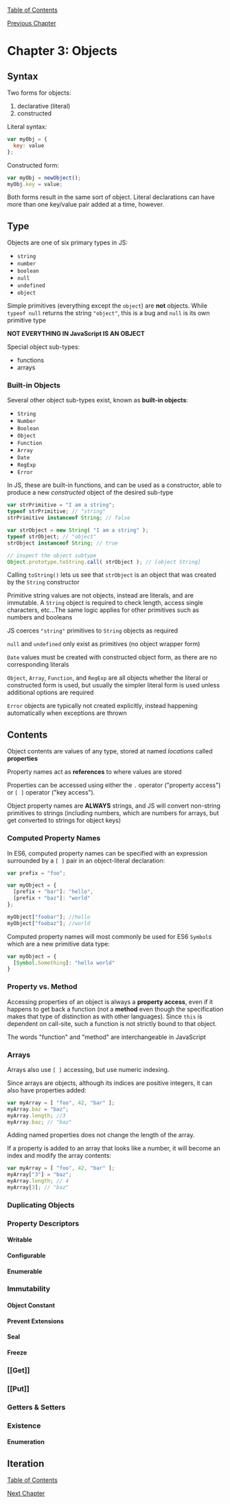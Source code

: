 [Table of Contents](_toc.md)

[Previous Chapter](ch2.md)

# Chapter 3: Objects #

## Syntax ##
Two forms for objects:
1. declarative (literal)
2. constructed

Literal syntax:
```js
var myObj = {
  key: value
};
```

Constructed form:
```js
var myObj = newObject();
myObj.key = value;
```

Both forms result in the same sort of object.  Literal declarations can
have more than one key/value pair added at a time, however.

## Type ##
Objects are one of six primary types in JS:
- `string`
- `number`
- `boolean`
- `null`
- `undefined`
- `object`

Simple primitives (everything except the `object`) are **not** objects.
While `typeof null` returns the string `"object"`, this is a bug and `null`
is its own primitive type

**NOT EVERYTHING IN JavaScript IS AN OBJECT**

Special object sub-types:
- functions
- arrays

### Built-in Objects ###
Several other object sub-types exist, known as **built-in objects**:
- `String`
- `Number`
- `Boolean`
- `Object`
- `Function`
- `Array`
- `Date`
- `RegExp`
- `Error`

In JS, these are built-in functions, and can be used as a constructor, able
to produce a new *constructed* object of the desired sub-type

```js
var strPrimitive = "I am a string";
typeof strPrimitive; // "string"
strPrimitive instanceof String; // false

var strObject = new String( "I am a string" );
typeof strObject; // "object"
strObject instanceof String; // true

// inspect the object subtype
Object.prototype.toString.call( strObject ); // [object String]
```

Calling `toString()` lets us see that `strObject` is an object that was created
by the `String` constructor

Primitive string values are not objects, instead are literals, and are 
immutable.  A `String` object is required to check length, access single 
characters, etc...The same logic applies for other primitives such as numbers
and booleans

JS coerces `"string"` primitives to `String` objects as required

`null` and `undefined` only exist as primitives (no object wrapper form)

`Date` values must be created with constructed object form, as there are no
corresponding literals

`Object`, `Array`, `Function`, and `RegExp` are all objects whether the literal
or constructed form is used, but usually the simpler literal form is used
unless additional options are required

`Error` objects are typically not created explicitly, instead happening 
automatically when exceptions are thrown

## Contents ##
Object contents are values of any type, stored at named *locations* called
**properties**

Property names act as **references** to where values are stored

Properties can be accessed using either the `.` operator ("property access")
or `[ ]` operator ("key access").

Object property names are **ALWAYS** strings, and JS will convert non-string
primitives to strings (including numbers, which are numbers for arrays, but
get converted to strings for object keys)

### Computed Property Names ###
In ES6, computed property names can be specified with an expression
surrounded by a `[ ]` pair in an object-literal declaration:

```js
var prefix = "foo";

var myObject = {
  [prefix + "bar"]: "hello",
  [prefix + "baz"]: "world"
};

myObject["foobar"]; //hello
myObject["foobaz"]; //world
```

Computed property names will most commonly be used for ES6 `Symbol`s which are 
a new primitive data type:

```js
var myObject = {
  [Symbol.Something]: "hello world"
}
```

### Property vs. Method ###
Accessing properties of an object is always a **property access**, even if
it happens to get back a function (not a **method** even though the 
specification makes that type of distinction as with other languages).  Since
`this` is dependent on call-site, such a function is not strictly bound to
that object.

The words "function" and "method" are interchangeable in JavaScript

### Arrays ###
Arrays also use `[ ]` accessing, but use numeric indexing.

Since arrays are objects, although its indices are positive integers, it
can also have properties added:

```js
var myArray = [ "foo", 42, "bar" ];
myArray.baz = "baz";
myArray.length; //3
myArray.baz; // "baz"
```

Adding named properties does not change the length of the array.

If a property is added to an array that looks like a number, it will become
an index and modify the array contents:

```js
var myArray = [ "foo", 42, "bar" ];
myArray["3"] = "baz";
myArray.length; // 4
myArray[3]; // "baz"
```

### Duplicating Objects ###

### Property Descriptors ###

#### Writable ####

#### Configurable ####

#### Enumerable ####

### Immutability ###

#### Object Constant ####

#### Prevent Extensions ####

#### Seal ####

#### Freeze ####

### [[Get]] ###

### [[Put]] ###

### Getters & Setters ###

### Existence ###

#### Enumeration ####

## Iteration ##

[Table of Contents](_toc.md)

[Next Chapter](ch4.md)
